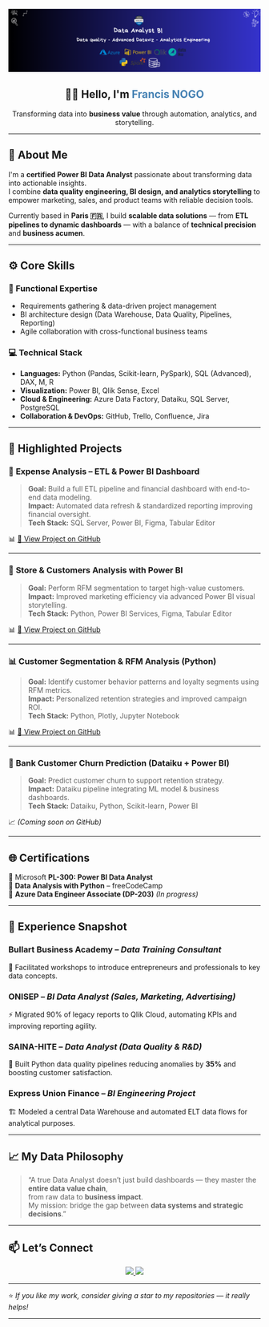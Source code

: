![banner](Banner_link.png)

<h2 align="center">👋🏾 Hello, I'm <span style="color:#4682B4">Francis NOGO</span></h2>
<p align="center">
Transforming data into <b>business value</b> through automation, analytics, and storytelling.
</p>

---

## 🧭 About Me  

I'm a **certified Power BI Data Analyst** passionate about transforming data into actionable insights.  
I combine **data quality engineering, BI design, and analytics storytelling** to empower marketing, sales, and product teams with reliable decision tools.  

Currently based in **Paris 🇫🇷**, I build **scalable data solutions** — from **ETL pipelines to dynamic dashboards** — with a balance of **technical precision** and **business acumen**.  

---

## ⚙️ Core Skills

### 🧠 Functional Expertise
- Requirements gathering & data-driven project management  
- BI architecture design (Data Warehouse, Data Quality, Pipelines, Reporting)  
- Agile collaboration with cross-functional business teams  

### 💻 Technical Stack
- **Languages:** Python (Pandas, Scikit-learn, PySpark), SQL (Advanced), DAX, M, R  
- **Visualization:** Power BI, Qlik Sense, Excel  
- **Cloud & Engineering:** Azure Data Factory, Dataiku, SQL Server, PostgreSQL  
- **Collaboration & DevOps:** GitHub, Trello, Confluence, Jira  

---

## 🚀 Highlighted Projects  

### 🧩 **Expense Analysis – ETL & Power BI Dashboard**  
> **Goal:** Build a full ETL pipeline and financial dashboard with end-to-end data modeling.  
> **Impact:** Automated data refresh & standardized reporting improving financial oversight.  
**Tech Stack:** SQL Server, Power BI, Figma, Tabular Editor  

📊 [🔗 View Project on GitHub](https://github.com/GSDigger01/Expense_Analysis_PowerBI)

---

### 🧠 **Store & Customers Analysis with Power BI**  
> **Goal:** Perform RFM segmentation to target high-value customers.  
> **Impact:** Improved marketing efficiency via advanced Power BI visual storytelling.  
**Tech Stack:** Python, Power BI Services, Figma, Tabular Editor  

📊 [🔗 View Project on GitHub](https://github.com/GSDigger01/Fashion-store-analysis)

---

### 📊 **Customer Segmentation & RFM Analysis (Python)**  
> **Goal:** Identify customer behavior patterns and loyalty segments using RFM metrics.  
> **Impact:** Personalized retention strategies and improved campaign ROI.  
**Tech Stack:** Python, Plotly, Jupyter Notebook  

📊 [🔗 View Project on GitHub](https://github.com/GSDigger01/RFM-Segmentation)

---

### 🏦 **Bank Customer Churn Prediction (Dataiku + Power BI)**  
> **Goal:** Predict customer churn to support retention strategy.  
> **Impact:** Dataiku pipeline integrating ML model & business dashboards.  
**Tech Stack:** Dataiku, Python, Scikit-learn, Power BI  

📈 *(Coming soon on GitHub)*

---

## 🌐 Certifications  

🏅 Microsoft **PL-300: Power BI Data Analyst**  
🏅 **Data Analysis with Python** – freeCodeCamp  
🎯 **Azure Data Engineer Associate (DP-203)** *(In progress)*  

---

## 💼 Experience Snapshot  

### **Bullart Business Academy** – *Data Training Consultant*  
🧩 Facilitated workshops to introduce entrepreneurs and professionals to key data concepts.  

### **ONISEP** – *BI Data Analyst (Sales, Marketing, Advertising)*  
⚡ Migrated 90% of legacy reports to Qlik Cloud, automating KPIs and improving reporting agility.  

### **SAINA-HITE** – *Data Analyst (Data Quality & R&D)*  
🧠 Built Python data quality pipelines reducing anomalies by **35%** and boosting customer satisfaction.  

### **Express Union Finance** – *BI Engineering Project*  
🏗️ Modeled a central Data Warehouse and automated ELT data flows for analytical purposes.  

---

## 📈 My Data Philosophy  

> “A true Data Analyst doesn’t just build dashboards — they master the **entire data value chain**,  
> from raw data to **business impact**.  
> My mission: bridge the gap between **data systems and strategic decisions**.”

---

## 📫 Let’s Connect  

<p align="center">
  <a href="https://www.linkedin.com/in/francis-guy-stephane-nogo-a81bb3217/" target="_blank">
    <img src="https://img.shields.io/badge/LinkedIn-0077B5?style=flat&logo=linkedin&logoColor=white" />
  </a>
  <a href="mailto:nogodata001@gmail.com">
    <img src="https://img.shields.io/badge/Email-nogodata001%40gmail.com-red?style=flat&logo=gmail&logoColor=white" />
  </a>
</p>

---

⭐ *If you like my work, consider giving a star to my repositories — it really helps!*  

---
